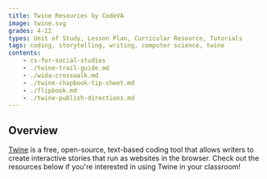 ```yaml
---
title: Twine Resources by CodeVA
image: twine.svg
grades: 4-12
types: Unit of Study, Lesson Plan, Curricular Resource, Tutorials
tags: coding, storytelling, writing, computer science, twine
contents:
    - cs-for-social-studies
    - ./twine-trail-guide.md
    - ./wida-crosswalk.md
    - ./twine-chapbook-tip-sheet.md
    - ./flipbook.md
    - ./twine-publish-directions.md
---
```


## Overview

[Twine](https://curriculum.codevirginia.org/twine) is a free, open-source, text-based coding tool that allows writers to create interactive stories that run as websites in the browser. Check out the resources below if you're interested in using Twine in your classroom!